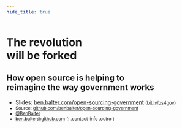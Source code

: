 ```yaml
---
hide_title: true
---
```


# The revolution<br />will be forked

## How open source is helping to<br />reimagine the way government works

* Slides: [ben.balter.com/open-sourcing-government](http://ben.balter.com/open-sourcing-government) <small>([bit.ly/os4gov](http://bit.ly/os4gov))
* Source: [github.com/benbalter/open-sourcing-government](http://github.com/benbalter/epen-sourcing-government)
* [@BenBalter](http://twitter.com/benbalter)
* <a href="mailto:ben.balter@github.com">ben.balter@github.com</a>
{: .contact-info .outro }
